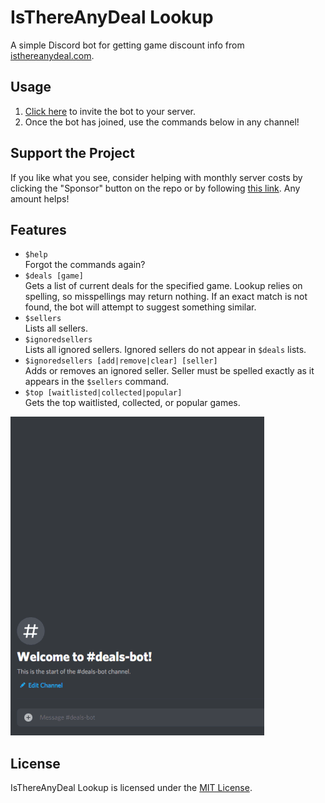 # IsThereAnyDeal Lookup

A simple Discord bot for getting game discount info from [isthereanydeal.com](https://isthereanydeal.com).

## Usage

1. [Click here][invite-link] to invite the bot to your server.
2. Once the bot has joined, use the commands below in any channel!

## Support the Project

If you like what you see, consider helping with monthly server costs by clicking the "Sponsor" button on the repo or by following [this link][donate-link]. Any amount helps!

## Features

- `$help`  
Forgot the commands again?
- `$deals [game]`  
Gets a list of current deals for the specified game. Lookup relies on spelling, so misspellings may return nothing. If an exact match is not found, the bot will attempt to suggest something similar.
- `$sellers`  
Lists all sellers.
- `$ignoredsellers`  
Lists all ignored sellers. Ignored sellers do not appear in `$deals` lists.
- `$ignoredsellers [add|remove|clear] [seller]`  
Adds or removes an ignored seller. Seller must be spelled exactly as it appears in the `$sellers` command.
- `$top [waitlisted|collected|popular]`  
Gets the top waitlisted, collected, or popular games.

![Look at these deals](resources/readme/deals-example.gif)

## License

IsThereAnyDeal Lookup is licensed under the [MIT License](http://www.opensource.org/licenses/mit-license.php).

[invite-link]: https://discord.com/api/oauth2/authorize?client_id=722942824999288924&permissions=93248&redirect_uri=https%3A%2F%2Fgithub.com%2Facdvs%2Fisthereanydeal-lookup&scope=bot
[donate-link]: https://www.patreon.com/acdvs